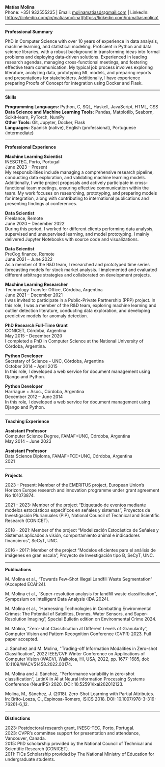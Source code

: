 **Matías Molina**  
Phone: +351 932555235 | Email: [molinamatiasd@gmail.com](mailto:molinamatiasd@gmail.com) | LinkedIn: [https://linkedin.com/in/matiasmolina](https://linkedin.com/in/matiasmolina)

---

**Professional Summary**

PhD in Computer Science with over 10 years of experience in data analysis, machine learning, and statistical modeling. Proficient in Python and data science libraries, with a robust background in transforming ideas into formal problems and deploying data-driven solutions. Experienced in leading research agendas, managing cross-functional meetings, and fostering effective team communication. My typical job process involves exploring literature, analyzing data, prototyping ML models, and preparing reports and presentations for stakeholders. Additionally, I have experience preparing Proofs of Concept for integration using Docker and Flask.

---

**Skills**

**Programming Languages:** Python, C, SQL, Haskell, JavaScript, HTML, CSS  
**Data Science and Machine Learning Tools:** Pandas, Matplotlib, Seaborn, Scikit-learn, PyTorch, NumPy  
**Other Tools:** Git, Jupyter, Docker, Flask  
**Languages:** Spanish (native), English (professional), Portuguese (intermediate)

---

**Professional Experience**

**Machine Learning Scientist**  
INESCTEC, Porto, Portugal  
June 2023 – Present  
My responsibilities include managing a comprehensive research pipeline, conducting data exploration, and validating machine learning models. Additionally, I write project proposals and actively participate in cross-functional team meetings, ensuring effective communication within the team. My work focuses on researching, prototyping, and preparing models for integration, along with contributing to international publications and presenting findings at conferences.

**Data Scientist**  
Freelance, Remote  
June 2020 – December 2022  
During this period, I worked for different clients performing data analysis, supervised and unsupervised learning, and model prototyping. I mainly delivered Jupyter Notebooks with source code and visualizations.

**Data Scientist**  
PreCog.finance, Remote  
June 2021 – June 2022  
As a member of the R&D team, I researched and prototyped time series forecasting models for stock market analysis. I implemented and evaluated different arbitrage strategies and collaborated on development projects.

**Machine Learning Researcher**  
Technology Transfer Office, Córdoba, Argentina  
June 2021 – December 2021  
I was invited to participate in a Public-Private Partnership (PPP) project. In this role, I was a member of the R&D team, exploring machine learning and outlier detection literature, conducting data exploration, and developing predictive models for anomaly detection.

**PhD Research Full-Time Grant**  
CONICET, Córdoba, Argentina  
May 2015 – December 2020  
I completed a PhD in Computer Science at the National University of Córdoba, Argentina.

**Python Developer**  
Secretary of Science - UNC, Córdoba, Argentina  
October 2014 – April 2015  
In this role, I developed a web service for document management using Django and Python.

**Python Developer**  
Harriague + Asoc., Córdoba, Argentina  
December 2012 – June 2014  
In this role, I developed a web service for document management using Django and Python.

---

**Teaching Experience**

**Assistant Professor**  
Computer Science Degree, FAMAF+UNC, Córdoba, Argentina  
May 2014 – June 2023  

**Assistant Professor**  
Data Science Diploma, FAMAF+FCE+UNC, Córdoba, Argentina  
2021

---

**Projects**

2023 - Present: Member of the EMERITUS project, European Union’s Horizon Europe research and innovation programme under grant agreement No 101073874.

2021 - 2023: Member of the project “Etiquetado de eventos mediante modelos estocásticos específicos en señales y sistemas”, Proyectos de Investigación Plurianuales (PIP), National Council of Technical and Scientific Research (CONICET).

2018 - 2021: Member of the project “Modelización Estocástica de Señales y Sistemas aplicados a visión, comportamiento animal e indicadores financieros”, SeCyT, UNC.

2016 - 2017: Member of the project “Modelos eficientes para el análisis de imágenes en gran escala”, Proyecto de Investigación tipo B, SeCyT, UNC.

---

**Publications**

M. Molina et al., “Towards Few-Shot Illegal Landfill Waste Segmentation” (Accepted ECAI‘24).

M. Molina et al., “Super-resolution analysis for landfill waste classification”, Symposium on Intelligent Data Analysis (IDA 2024).

M. Molina et al., “Harnessing Technologies in Combatting Environmental Crimes: The Potential of Satellites, Drones, Water Sensors, and Super-Resolution Imaging”, Special Bulletin edition on Environmental Crime 2024.

M. Molina, “Zero-shot Classification at Different Levels of Granularity”, Computer Vision and Pattern Recognition Conference (CVPR) 2023. Full paper accepted.

J. Sánchez and M. Molina, "Trading-off Information Modalities in Zero-shot Classification", 2022 IEEE/CVF Winter Conference on Applications of Computer Vision (WACV), Waikoloa, HI, USA, 2022, pp. 1677-1685, doi: 10.1109/WACV51458.2022.00174.

M. Molina and J. Sánchez, “Performance variability in zero-shot classification”, LatinX in AI at Neural Information Processing Systems Conference (NeurIPS) 2020. DOI: 10.52591/lxai202012123.

Molina, M., Sánchez, J. (2018). Zero-Shot Learning with Partial Attributes. In: Brito-Loeza, C., Espinosa-Romero, ISICS 2018. DOI: 10.1007/978-3-319-76261-6_12.

---

**Distinctions**

2023: Postdoctoral research grant, INESC-TEC, Porto, Portugal.  
2023: CVPR’s committee support for presentation and attendance, Vancouver, Canada.  
2015: PhD scholarship provided by the National Council of Technical and Scientific Research (CONICET).  
2011: TICs Scholarship provided by The National Ministry of Education for undergraduate students.

